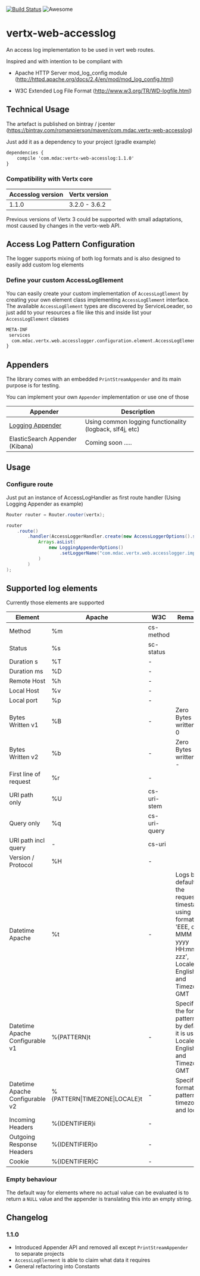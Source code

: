 [![Build Status](https://travis-ci.org/romanpierson/vertx-web-accesslog.svg?branch=master)](https://travis-ci.org/romanpierson/vertx-web-accesslog) ![Awesome](https://cdn.rawgit.com/sindresorhus/awesome/d7305f38d29fed78fa85652e3a63e154dd8e8829/media/badge.svg)

# vertx-web-accesslog

An access log implementation to be used in vert web routes.

Inspired and with intention to be compliant with

* Apache HTTP Server mod_log_config module (http://httpd.apache.org/docs/2.4/en/mod/mod_log_config.html)

* W3C Extended Log File Format (http://www.w3.org/TR/WD-logfile.html)

## Technical Usage

The artefact is published on bintray / jcenter (https://bintray.com/romanpierson/maven/com.mdac.vertx-web-accesslog)

Just add it as a dependency to your project (gradle example)

```xml
dependencies {
	compile 'com.mdac:vertx-web-accesslog:1.1.0'
}
```

### Compatibility with Vertx core

Accesslog version | Vertx version
----|------
1.1.0 | 3.2.0 - 3.6.2

Previous versions of Vertx 3 could be supported with small adaptations, most caused by changes in the vertx-web API.


## Access Log Pattern Configuration

The logger supports mixing of both log formats and is also designed to easily add custom log elements

### Define your custom AccessLogElement

You can easily create your custom implementation of `AccessLogElement` by creating your own element class implementing `AccessLogElement` interface. The available `AccessLogElement` types are discovered by ServiceLoeader, so just add to your resources a file like this and inside list your `AccessLogElement` classes

```xml
META-INF
 services
  com.mdac.vertx.web.accesslogger.configuration.element.AccessLogElement
}
```

## Appenders

The library comes with an embedded `PrintStreamAppender` and its main purpose is for testing.

You can implement your own `Appender` implementation or use one of those

Appender | Description
----|------
[Logging Appender](https://github.com/romanpierson/vertx-web-accesslog-logging-appender) | Using common logging functionality (logback, slf4j, etc)
ElasticSearch Appender (Kibana) | Coming soon .....


## Usage

### Configure route

Just put an instance of AccessLogHandler as first route handler (Using Logging Appender as example)

```java
Router router = Router.router(vertx);

router
	.route()
		.handler(AccessLoggerHandler.create(new AccessLoggerOptions().setPattern("%t %m %D %T"), 
			Arrays.asList(
				new LoggingAppenderOptions()
					.setLoggerName("com.mdac.vertx.web.accesslogger.impl.AccessLoggerHandlerImpl")
			)
		)
);
```

## Supported log elements

Currently those elements are supported

Element | Apache | W3C | Remarks
----|------|------------| --------
Method | %m  | cs-method | |
Status | %s  | sc-status | |
Duration s | %T  | - |  |
Duration ms | %D  | - | |
Remote Host | %h  | - |  |
Local Host | %v  | - |  |
Local port | %p  | - |  |
Bytes Written v1 | %B | - | Zero Bytes written as 0 |
Bytes Written v2 | %b | - | Zero Bytes written as - |
First line of request | %r  | - | |
URI path only | %U | cs-uri-stem | |
Query only | %q | cs-uri-query | |
URI path incl query | - | cs-uri | |
Version / Protocol | %H | - | |
Datetime Apache | %t | - | Logs by default the request timestamp using format 'EEE, dd MMM yyyy HH:mm:ss zzz', Locale English and Timezone GMT  |
| Datetime Apache Configurable v1 | %{PATTERN}t | - | Specify the format pattern, by default it is used Locale English and Timezone GMT |
| Datetime Apache Configurable v2 | %{PATTERN\|TIMEZONE\|LOCALE}t | - | Specify format pattern, timezone and locale |
Incoming Headers | %{IDENTIFIER}i  | - |  |
Outgoing Response Headers | %{IDENTIFIER}o  | - |  |
Cookie | %{IDENTIFIER}C  | - |  |

### Empty behaviour

The default way for elements where no actual value can be evaluated is to return a `NULL` value and the appender is translating this into an empty string. 

## Changelog

### 1.1.0

* Introduced Appender API and removed all except `PrintStreamAppender` to separate projects
* `AccessLogElerment` is able to claim what data it requires
* General refactoring into Constants


